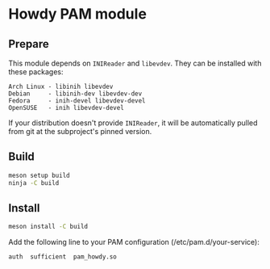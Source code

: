 # Howdy PAM module

## Prepare

This module depends on `INIReader` and `libevdev`.
They can be installed with these packages:

```
Arch Linux - libinih libevdev
Debian     - libinih-dev libevdev-dev
Fedora     - inih-devel libevdev-devel
OpenSUSE   - inih libevdev-devel
```

If your distribution doesn't provide `INIReader`,
it will be automatically pulled from git at the subproject's pinned version.

## Build

``` sh
meson setup build
ninja -C build
```

## Install

``` sh
meson install -C build
```

Add the following line to your PAM configuration (/etc/pam.d/your-service):

``` pam
auth  sufficient  pam_howdy.so
```
